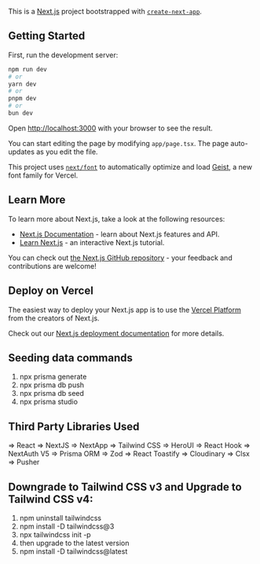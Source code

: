 This is a [Next.js](https://nextjs.org) project bootstrapped with [`create-next-app`](https://nextjs.org/docs/app/api-reference/cli/create-next-app).

## Getting Started

First, run the development server:

```bash
npm run dev
# or
yarn dev
# or
pnpm dev
# or
bun dev
```

Open [http://localhost:3000](http://localhost:3000) with your browser to see the result.

You can start editing the page by modifying `app/page.tsx`. The page auto-updates as you edit the file.

This project uses [`next/font`](https://nextjs.org/docs/app/building-your-application/optimizing/fonts) to automatically optimize and load [Geist](https://vercel.com/font), a new font family for Vercel.

## Learn More

To learn more about Next.js, take a look at the following resources:

- [Next.js Documentation](https://nextjs.org/docs) - learn about Next.js features and API.
- [Learn Next.js](https://nextjs.org/learn) - an interactive Next.js tutorial.

You can check out [the Next.js GitHub repository](https://github.com/vercel/next.js) - your feedback and contributions are welcome!

## Deploy on Vercel

The easiest way to deploy your Next.js app is to use the [Vercel Platform](https://vercel.com/new?utm_medium=default-template&filter=next.js&utm_source=create-next-app&utm_campaign=create-next-app-readme) from the creators of Next.js.

Check out our [Next.js deployment documentation](https://nextjs.org/docs/app/building-your-application/deploying) for more details.


## Seeding data commands
1. npx prisma generate
2. npx prisma db push
3. npx prisma db seed
4. npx prisma studio


## Third Party Libraries Used
=> React
=> NextJS
=> NextApp
=> Tailwind CSS
=> HeroUI
=> React Hook
=> NextAuth V5
=> Prisma ORM
=> Zod
=> React Toastify
=> Cloudinary
=> Clsx
=> Pusher


## Downgrade to Tailwind CSS v3 and Upgrade to Tailwind CSS v4:
1. npm uninstall tailwindcss
2. npm install -D tailwindcss@3
3. npx tailwindcss init -p
4. then upgrade to the latest version
5. npm install -D tailwindcss@latest